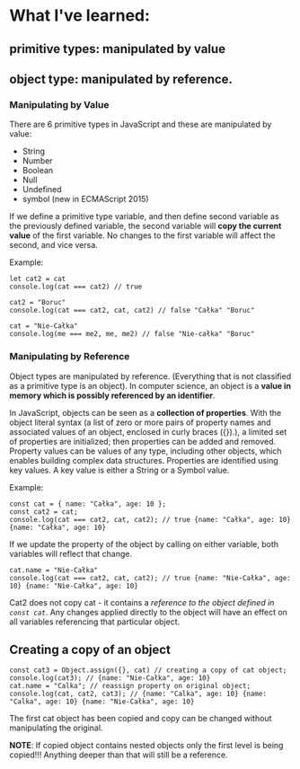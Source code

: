 # What I've learned:
 
 ## primitive types: manipulated by value 
 ## object type: manipulated by reference. 

### Manipulating by Value
There are 6 primitive types in JavaScript and these are manipulated by value:

- String
- Number
- Boolean
- Null
- Undefined
- symbol (new in ECMAScript 2015)

If we define a primitive type variable, and then define second variable as the previously defined variable, the second variable will **copy the current value** of the first variable. No changes to the first variable will affect the second, and vice versa.

Example:

```let cat = "Całka"
let cat2 = cat
console.log(cat === cat2) // true

cat2 = "Boruc"
console.log(cat === cat2, cat, cat2) // false "Całka" "Boruc"

cat = "Nie-Całka"
console.log(me === me2, me, me2) // false "Nie-całka" "Boruc"
```

### Manipulating by Reference
Object types are manipulated by reference. 
(Everything that is not classified as a primitive type is an object).
In computer science, an object is a **value in memory which is possibly referenced by an identifier**.

In JavaScript, objects can be seen as a **collection of properties**. With the object literal syntax (a list of zero or more pairs of property names and associated values of an object, enclosed in curly braces ({}).), a limited set of properties are initialized; then properties can be added and removed. Property values can be values of any type, including other objects, which enables building complex data structures. Properties are identified using key values. A key value is either a String or a Symbol value.

Example:

```
const cat = { name: "Całka", age: 10 };
const cat2 = cat;
console.log(cat === cat2, cat, cat2); // true {name: "Całka", age: 10} {name: "Całka", age: 10}
```
If we update the property of the object by calling on either variable, both variables will reflect that change.
```
cat.name = "Nie-Całka"
console.log(cat === cat2, cat, cat2); // true {name: "Nie-Całka", age: 10} {name: "Nie-Całka", age: 10}
```

Cat2 does not copy cat - it contains a *reference to the object defined in ``const cat``*.
Any changes applied directly to the object will have an effect on all variables referencing that particular object.

## Creating a copy of an object 


```
const cat3 = Object.assign({}, cat) // creating a copy of cat object;
console.log(cat3); // {name: "Nie-Całka", age: 10}
cat.name = "Calka"; // reassign property on original object;
console.log(cat, cat2, cat3); // {name: "Calka", age: 10} {name: "Calka", age: 10} {name: "Nie-Całka", age: 10}
```

The first cat object has been copied and copy can be changed without manipulating the original.

**NOTE**: If copied object contains nested objects only the first level is being copied!!!
 Anything deeper than that will still be a reference.
